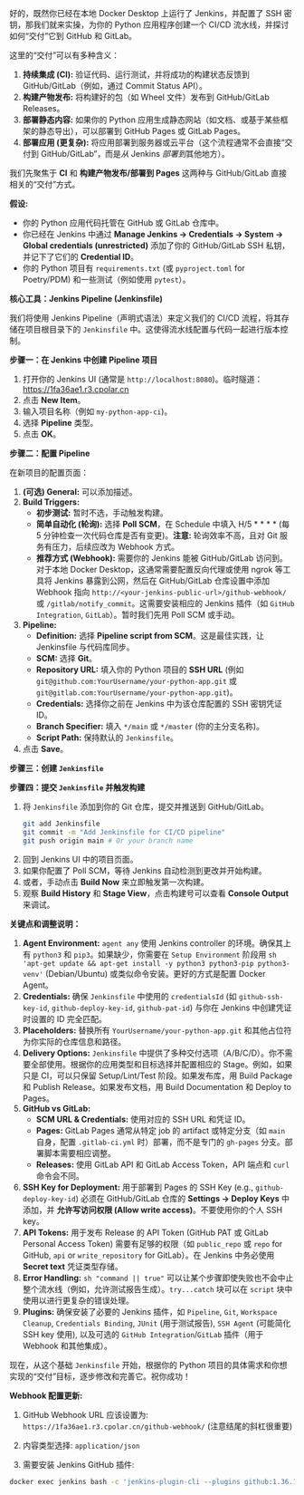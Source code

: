 好的，既然你已经在本地 Docker Desktop 上运行了 Jenkins，并配置了 SSH 密钥，那我们就来实操，为你的 Python 应用程序创建一个 CI/CD 流水线，并探讨如何“交付”它到 GitHub 和 GitLab。
 
这里的“交付”可以有多种含义：

1.  **持续集成 (CI):** 验证代码、运行测试，并将成功的构建状态反馈到 GitHub/GitLab（例如，通过 Commit Status API）。
2.  **构建产物发布:** 将构建好的包（如 Wheel 文件）发布到 GitHub/GitLab Releases。
3.  **部署静态内容:** 如果你的 Python 应用生成静态网站（如文档、或基于某些框架的静态导出），可以部署到 GitHub Pages 或 GitLab Pages。
4.  **部署应用 (更复杂):** 将应用部署到服务器或云平台（这个流程通常不会直接“交付到 GitHub/GitLab”，而是*从* Jenkins *部署到*其他地方）。

我们先聚焦于 **CI** 和 **构建产物发布/部署到 Pages** 这两种与 GitHub/GitLab 直接相关的“交付”方式。

**假设:**

*   你的 Python 应用代码托管在 GitHub 或 GitLab 仓库中。
*   你已经在 Jenkins 中通过 **Manage Jenkins -> Credentials -> System -> Global credentials (unrestricted)** 添加了你的 GitHub/GitLab SSH 私钥，并记下了它们的 **Credential ID**。
*   你的 Python 项目有 `requirements.txt` (或 `pyproject.toml` for Poetry/PDM) 和一些测试（例如使用 `pytest`）。

**核心工具：Jenkins Pipeline (Jenkinsfile)**

我们将使用 Jenkins Pipeline（声明式语法）来定义我们的 CI/CD 流程，将其存储在项目根目录下的 `Jenkinsfile` 中。这使得流水线配置与代码一起进行版本控制。

**步骤一：在 Jenkins 中创建 Pipeline 项目**

1.  打开你的 Jenkins UI (通常是 `http://localhost:8080`)。临时隧道：https://1fa36ae1.r3.cpolar.cn
2.  点击 **New Item**。
3.  输入项目名称（例如 `my-python-app-ci`)。
4.  选择 **Pipeline** 类型。
5.  点击 **OK**。

**步骤二：配置 Pipeline**

在新项目的配置页面：

1.  **(可选) General:** 可以添加描述。
2.  **Build Triggers:**
    *   **初步测试:** 暂时不选，手动触发构建。
    *   **简单自动化 (轮询):** 选择 **Poll SCM**，在 Schedule 中填入 H/5 \* \* \* \* (每 5 分钟检查一次代码仓库是否有变更)。**注意:** 轮询效率不高，且对 Git 服务有压力，后续应改为 Webhook 方式。
    *   **推荐方式 (Webhook):** 需要你的 Jenkins 能被 GitHub/GitLab 访问到。对于本地 Docker Desktop，这通常需要配置反向代理或使用 ngrok 等工具将 Jenkins 暴露到公网，然后在 GitHub/GitLab 仓库设置中添加 Webhook 指向 `http://<your-jenkins-public-url>/github-webhook/` 或 `/gitlab/notify_commit`。这需要安装相应的 Jenkins 插件（如 `GitHub Integration`, `GitLab`）。暂时我们先用 Poll SCM 或手动。
3.  **Pipeline:**
    *   **Definition:** 选择 **Pipeline script from SCM**。这是最佳实践，让 Jenkinsfile 与代码库同步。
    *   **SCM:** 选择 **Git**。
    *   **Repository URL:** 填入你的 Python 项目的 **SSH URL** (例如 `git@github.com:YourUsername/your-python-app.git` 或 `git@gitlab.com:YourUsername/your-python-app.git`)。
    *   **Credentials:** 选择你之前在 Jenkins 中为该仓库配置的 SSH 密钥凭证 ID。
    *   **Branch Specifier:** 填入 `*/main` 或 `*/master` (你的主分支名称)。
    *   **Script Path:** 保持默认的 `Jenkinsfile`。
4.  点击 **Save**。

**步骤三：创建 `Jenkinsfile`**

**步骤四：提交 `Jenkinsfile` 并触发构建**

1.  将 `Jenkinsfile` 添加到你的 Git 仓库，提交并推送到 GitHub/GitLab。
    ```bash
    git add Jenkinsfile
    git commit -m "Add Jenkinsfile for CI/CD pipeline"
    git push origin main # Or your branch name
    ```
2.  回到 Jenkins UI 中的项目页面。
3.  如果你配置了 Poll SCM，等待 Jenkins 自动检测到更改并开始构建。
4.  或者，手动点击 **Build Now** 来立即触发第一次构建。
5.  观察 **Build History** 和 **Stage View**，点击构建号可以查看 **Console Output** 来调试。

**关键点和调整说明：**

1.  **Agent Environment:** `agent any` 使用 Jenkins controller 的环境。确保其上有 `python3` 和 `pip3`。如果缺少，你需要在 `Setup Environment` 阶段用 `sh 'apt-get update && apt-get install -y python3 python3-pip python3-venv'` (Debian/Ubuntu) 或类似命令安装。更好的方式是配置 Docker Agent。
2.  **Credentials:** 确保 `Jenkinsfile` 中使用的 `credentialsId` (如 `github-ssh-key-id`, `github-deploy-key-id`, `github-pat-id`) 与你在 Jenkins 中创建凭证时设置的 ID 完全匹配。
3.  **Placeholders:** 替换所有 `YourUsername/your-python-app.git` 和其他占位符为你实际的仓库信息和路径。
4.  **Delivery Options:** `Jenkinsfile` 中提供了多种交付选项（A/B/C/D）。你不需要全部使用。根据你的应用类型和目标选择并配置相应的 Stage。例如，如果只是 CI，可以只保留 Setup/Lint/Test 阶段。如果发布库，用 Build Package 和 Publish Release。如果发布文档，用 Build Documentation 和 Deploy to Pages。
5.  **GitHub vs GitLab:**
    *   **SCM URL & Credentials:** 使用对应的 SSH URL 和凭证 ID。
    *   **Pages:** GitLab Pages 通常从特定 job 的 artifact 或特定分支（如 `main` 自身，配置 `.gitlab-ci.yml` 时）部署，而不是专门的 `gh-pages` 分支。部署脚本需要相应调整。
    *   **Releases:** 使用 GitLab API 和 GitLab Access Token，API 端点和 `curl` 命令会不同。
6.  **SSH Key for Deployment:** 用于部署到 Pages 的 SSH Key (e.g., `github-deploy-key-id`) 必须在 GitHub/GitLab 仓库的 **Settings -> Deploy Keys** 中添加，并 **允许写访问权限 (Allow write access)**。不要使用你的个人 SSH key。
7.  **API Tokens:** 用于发布 Release 的 API Token (GitHub PAT 或 GitLab Personal Access Token) 需要有足够的权限（如 `public_repo` 或 `repo` for GitHub, `api` or `write_repository` for GitLab）。在 Jenkins 中务必使用 **Secret text** 凭证类型存储。
8.  **Error Handling:** `sh "command || true"` 可以让某个步骤即使失败也不会中止整个流水线（例如，允许测试报告生成）。`try...catch` 块可以在 `script` 块中使用以进行更复杂的错误处理。
9.  **Plugins:** 确保安装了必要的 Jenkins 插件，如 `Pipeline`, `Git`, `Workspace Cleanup`, `Credentials Binding`, `JUnit` (用于测试报告), `SSH Agent` (可能简化 SSH key 使用), 以及可选的 `GitHub Integration`/`GitLab` 插件（用于 Webhook 和其他集成）。

现在，从这个基础 `Jenkinsfile` 开始，根据你的 Python 项目的具体需求和你想实现的“交付”目标，逐步修改和完善它。祝你成功！

**Webhook 配置更新:**

1. GitHub Webhook URL 应该设置为:
   `https://1fa36ae1.r3.cpolar.cn/github-webhook/`
   (注意结尾的斜杠很重要)

2. 内容类型选择: `application/json`

3. 需要安装 Jenkins GitHub 插件:
```bash
docker exec jenkins bash -c 'jenkins-plugin-cli --plugins github:1.36.1'
```
